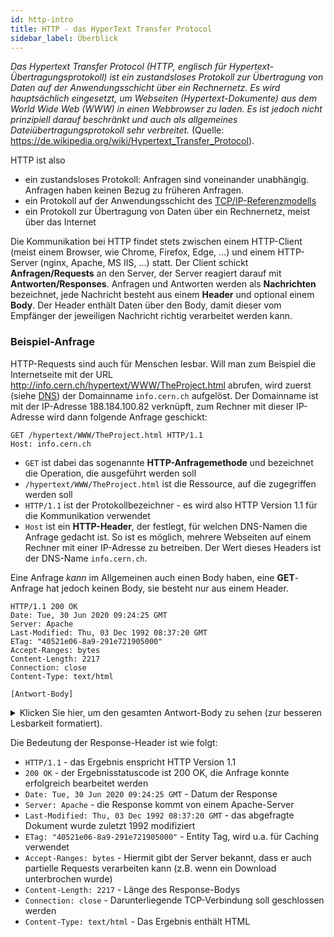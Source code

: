 ```yaml
---
id: http-intro
title: HTTP - das HyperText Transfer Protocol
sidebar_label: Überblick
---
```


*Das Hypertext Transfer Protocol (HTTP, englisch für Hypertext-Übertragungsprotokoll) ist ein* 
*zustandsloses Protokoll zur Übertragung von Daten auf der Anwendungsschicht über ein Rechnernetz.* 
*Es wird hauptsächlich eingesetzt, um Webseiten (Hypertext-Dokumente) aus dem World Wide Web (WWW)* 
*in einen Webbrowser zu laden. Es ist jedoch nicht prinzipiell darauf beschränkt und auch als*
*allgemeines Dateiübertragungsprotokoll sehr verbreitet.*
(Quelle: https://de.wikipedia.org/wiki/Hypertext_Transfer_Protocol).

HTTP ist also
- ein zustandsloses Protokoll: Anfragen sind voneinander unabhängig. Anfragen haben keinen Bezug zu früheren Anfragen.
- ein Protokoll auf der Anwendungsschicht des [TCP/IP-Referenzmodells](intro-protocols)
- ein Protokoll zur Übertragung von Daten über ein Rechnernetz, meist über das Internet

Die Kommunikation bei HTTP findet stets zwischen einem HTTP-Client (meist einem Browser, wie
Chrome, Firefox, Edge, ...) und einem HTTP-Server (nginx, Apache, MS IIS, ...) statt. Der Client
schickt **Anfragen/Requests** an den Server, der Server reagiert darauf mit **Antworten/Responses**.
Anfragen und Antworten werden als **Nachrichten** bezeichnet, jede Nachricht besteht aus einem 
**Header** und optional einem **Body**. Der Header enthält Daten über den Body, damit dieser vom Empfänger
der jeweiligen Nachricht richtig verarbeitet werden kann.

### Beispiel-Anfrage
HTTP-Requests sind auch für Menschen lesbar. Will man zum Beispiel die Internetseite mit
der URL http://info.cern.ch/hypertext/WWW/TheProject.html abrufen, wird zuerst (siehe [DNS](intro-dns))
der Domainname `info.cern.ch` aufgelöst. Der Domainname ist mit der IP-Adresse 188.184.100.82
verknüpft, zum Rechner mit dieser IP-Adresse wird dann folgende Anfrage geschickt:
```
GET /hypertext/WWW/TheProject.html HTTP/1.1
Host: info.cern.ch
```

- `GET` ist dabei das sogenannte **HTTP-Anfragemethode** und bezeichnet die Operation, die ausgeführt werden soll
- `/hypertext/WWW/TheProject.html` ist die Ressource, auf die zugegriffen werden soll
- `HTTP/1.1` ist der Protokollbezeichner - es wird also HTTP Version 1.1 für die Kommunikation verwendet
- `Host` ist ein **HTTP-Header**, der festlegt, für welchen DNS-Namen die Anfrage gedacht ist. So ist es möglich, mehrere Webseiten auf einem Rechner mit einer IP-Adresse zu betreiben. Der Wert dieses Headers ist der DNS-Name `info.cern.ch`.

Eine Anfrage *kann* im Allgemeinen auch einen Body haben, eine **GET**-Anfrage hat jedoch keinen Body, sie besteht nur aus
einem Header.

```
HTTP/1.1 200 OK 
Date: Tue, 30 Jun 2020 09:24:25 GMT  
Server: Apache  
Last-Modified: Thu, 03 Dec 1992 08:37:20 GMT  
ETag: "40521e06-8a9-291e721905000"   
Accept-Ranges: bytes  
Content-Length: 2217  
Connection: close  
Content-Type: text/html

[Antwort-Body]
```

<details>
<summary>Klicken Sie hier, um den gesamten Antwort-Body zu sehen (zur besseren Lesbarkeit formatiert).</summary>


```
<HEADER>
  <TITLE>The World Wide Web project<TITLE> 
  <NEXTID N="55"> 
</HEADER> 
<BODY> 
  <H1>World Wide Web</H1>
  The WorldWideWeb (W3) is a wide-area<A NAME=0 HREF="WhatIs.html"> hypermedia</A> 
  information retrieval initiative aiming to give universal access to a large universe 
  of documents.
  <P> 
  Everything there is online about W3 is linked directly or indirectly to this document, 
  including an <A NAME=24 HREF="Summary.html">executive summary</A> of the project, 
  <A NAME=29 HREF="Administration/Mailing/Overview.html">Mailing lists</A> , 
  <A NAME=30 HREF="Policy.html">Policy</A> , November's  
  <A NAME=34 HREF="News/9211.html">W3  news</A> , 
  <A NAME=41 HREF="FAQ/List.html">Frequently Asked Questions</A> . 
  <DL> 
    <DT><A NAME=44 HREF="../DataSources/Top.html">What's out there?</A> 
    <DD> Pointers to the world's online information,
    <A NAME=45 HREF="../DataSources/bySubject/Overview.html"> subjects</A> , 
    <A NAME=z54 HREF="../DataSources/WWW/Servers.html">W3 servers</A>, etc. 

    <DT><A NAME=46 HREF="Help.html">Help</A> 
    <DD> on the browser you are using 

    <DT><A NAME=13 HREF="Status.html">Software Products</A> 
    <DD> A list of W3 project components and their current state. (e.g. 
    <A NAME=27 HREF="LineMode/Browser.html">Line Mode</A> ,X11 
    <A NAME=35 HREF="Status.html#35">Viola</A> ,  
    <A NAME=26 HREF="NeXT/WorldWideWeb.html">NeXTStep</A> , 
    <A NAME=25 HREF="Daemon/Overview.html">Servers</A> , 
    <A NAME=51 HREF="Tools/Overview.html">Tools</A> ,
    <A NAME=53 HREF="MailRobot/Overview.html"> Mail robot</A> ,
    <A NAME=52 HREF="Status.html#57"> Library</A> ) 
    
    <DT><A NAME=47 HREF="Technical.html">Technical</A> 
    <DD> Details of protocols, formats, program internals etc 

    <DT><A NAME=40 HREF="Bibliography.html">Bibliography</A> 
    <DD> Paper documentation on  W3 and references. 

    <DT><A NAME=14 HREF="People.html">People</A> 
    <DD> A list of some people involved in the project. 

    <DT><A NAME=15 HREF="History.html">History</A> 
    <DD> A summary of the history of the project. 

    <DT><A NAME=37 HREF="Helping.html">How can I help</A> ? 
    <DD> If you would like to support the web.. 

    <DT><A NAME=48 HREF="../README.html">Getting code</A> 
    <DD> Getting the code by
    <A NAME=49 HREF="LineMode/Defaults/Distribution.html"> anonymous FTP</A> , etc.</A>
  </DL>
</BODY>
```
</details>

Die Bedeutung der Response-Header ist wie folgt:
- `HTTP/1.1` - das Ergebnis enspricht HTTP Version 1.1
- `200 OK` - der Ergebnisstatuscode ist 200 OK, die Anfrage konnte erfolgreich bearbeitet werden
- `Date: Tue, 30 Jun 2020 09:24:25 GMT` - Datum der Response
- `Server: Apache` - die Response kommt von einem Apache-Server
- `Last-Modified: Thu, 03 Dec 1992 08:37:20 GMT` - das abgefragte Dokument wurde zuletzt 1992 modifiziert
- `ETag: "40521e06-8a9-291e721905000"` - Entity Tag, wird u.a. für Caching verwendet
- `Accept-Ranges: bytes` - Hiermit gibt der Server bekannt, dass er auch partielle Requests verarbeiten kann (z.B. wenn ein Download unterbrochen wurde)
- `Content-Length: 2217` - Länge des Response-Bodys
- `Connection: close` - Darunterliegende TCP-Verbindung soll geschlossen werden
- `Content-Type: text/html` - Das Ergebnis enthält HTML
